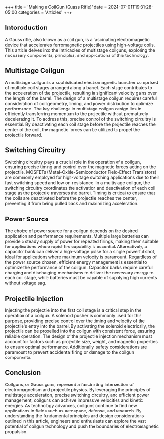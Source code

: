 +++
title = 'Making a CoilGun (Guass Rifle)'
date = 2024-07-01T19:31:28-05:00
categories = 'Articles'
+++

## Intoroduction

A Gauss rifle, also known as a coil gun, is a fascinating electromagnetic device that accelerates 
ferromagnetic projectiles using high-voltage coils. This article delves into the intricacies of multistage 
coilguns, exploring the necessary components, principles, and applications of this technology.

## Multistage Coilgun

A multistage coilgun is a sophisticated electromagnetic launcher comprised of multiple coil stages arranged 
along a barrel. Each stage contributes to the acceleration of the projectile, resulting in significant 
velocity gains over the length of the barrel. The design of a multistage coilgun requires careful 
consideration of coil geometry, timing, and power distribution to optimize performance.
The key challenge in multistage coilgun design lies in efficiently transferring momentum to the projectile 
without prematurely decelerating it. To address this, precise control of the switching circuitry is essential. 
By deactivating each coil stage before the projectile reaches the center of the coil, the magnetic forces can 
be utilized to propel the projectile forward.

## Switching Circuitry

Switching circuitry plays a crucial role in the operation of a coilgun, ensuring precise timing and control 
over the magnetic forces acting on the projectile. MOSFETs (Metal-Oxide-Semiconductor Field-Effect 
Transistors) are commonly employed for high-voltage switching applications due to their fast switching speed 
and low on-resistance.
In a multistage coilgun, the switching circuitry coordinates the activation and deactivation of each coil 
stage as the projectile traverses the barrel. Timing is critical to ensure that the coils are deactivated 
before the projectile reaches the center, preventing it from being pulled back and maximizing acceleration.

## Power Source

The choice of power source for a coilgun depends on the desired application and performance requirements. 
Multiple large batteries can provide a steady supply of power for repeated firings, making them suitable for 
applications where rapid-fire capability is essential. Alternatively, a capacitor bank can deliver a 
high-voltage pulse for a single powerful shot, ideal for applications where maximum velocity is paramount.
Regardless of the power source chosen, efficient energy management is essential to optimize the performance of 
the coilgun. Capacitor banks require careful charging and discharging mechanisms to deliver the necessary 
energy to each coil stage, while batteries must be capable of supplying high currents without voltage sag.

## Projectile Injection

Injecting the projectile into the first coil stage is a critical step in the operation of a coilgun. A 
solenoid pusher is commonly used for this purpose, providing precise control over the timing and velocity of 
the projectile's entry into the barrel. By activating the solenoid electrically, the projectile can be 
propelled into the coilgun with consistent force, ensuring reliable operation.
The design of the projectile injection mechanism must account for factors such as projectile size, weight, and 
magnetic properties to ensure optimal performance. Additionally, safety considerations are paramount to 
prevent accidental firing or damage to the coilgun components.

## Conclusion

Coilguns, or Gauss guns, represent a fascinating intersection of electromagnetism and projectile physics. By 
leveraging the principles of multistage acceleration, precise switching circuitry, and efficient power 
management, coilguns can achieve impressive velocities and kinetic energies.
As technology advances, coilguns continue to find new applications in fields such as aerospace, defense, and 
research. By understanding the fundamental principles and design considerations outlined in this article, 
engineers and enthusiasts can explore the vast potential of coilgun technology and push the boundaries of 
electromagnetic propulsion.